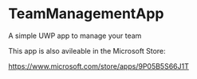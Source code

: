 # TeamManagementApp
 A simple UWP app to manage your team
 
 
 This app is also avileable in the Microsoft Store:

 https://www.microsoft.com/store/apps/9P05B5S66J1T